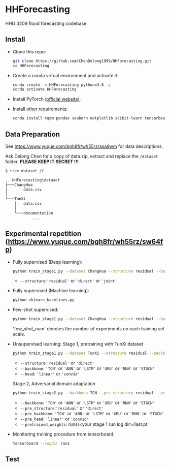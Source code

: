 # HHForecasting

HHU 3209 flood forecasting codebase.


## Install

- Clone this repo:

    ```bash
    git clone https://github.com/ChenDelong1999/HHForecasting.git
    cd HHForecasting
    ```
  
- Create a conda virtual environment and activate it:

    ```bash
    conda create -n HHForecasting python=3.6 -y
    conda activate HHForecasting
    ```

- Install PyTorch [(official website)](https://pytorch.org/get-started/locally/).

- Install other requirements:
    ```bash
    conda install tqdm pandas seaborn matplotlib scikit-learn tensorboard -y
    ```

## Data Preparation

See https://www.yuque.com/bgh8fr/wh55rz/asa9wm for data descriptions.

Ask Delong Chen for a copy of data.zip, extract and replace the `/dataset` folder. **PLEASE KEEP IT SECRET !!!**

```bash
$ tree dataset /f

.. HHForecasting\dataset
├───ChangHua
│       data.csv
│
└───TunXi
    │   data.csv
    │
    └───documentation
            ...
```
  
## Experimental repetition (https://www.yuque.com/bgh8fr/wh55rz/sw64fp)
- Fully supervised (Deep learning):
  ```bash
  python train_stage1.py --dataset ChangHua --structure residual --backbone TCN --head conv1d
  ```
  - `--structure`:`'residual'` or `'direct'` or `'joint'`

- Fully supervised (Machine learning):
  ```bash
  python sklearn_baselines.py
  ```

- Few-shot supervised:
  ```bash
  python train_stage1.py --dataset ChangHua --structure residual --backbone TCN --head conv1d --few_shot_num 20 --batch_size 16 --N_EPOCH 1000
  ```
  'few_shot_num' denotes the number of experiments on each training set scale. 
   
- Unsupervised learning:
  Stage 1, pretraining with TunXi dataset
  ```bash
  python train_stage1.py --dataset TunXi --structure residual --backbone TCN --head conv1d
  ```
  - `--structure`:`'residual'` or `'direct'`
  - `--backbone`:  `'TCN'` or `'ANN'` or `'LSTM'` or `'GRU'` or `'RNN'` or `'STGCN'`
  - `--head`:  `'linear'` or `'conv1d'`

  Stage 2, Adversarial domain adaptation
  ```bash
  python train_stage2.py --backbone TCN --pre_structure residual --pre_backbone TCN --pre_head conv1d --pretrained_weights runs/<your pretraining run log dir>/last.pt
  ```
  - `--backbone`:  `'TCN'` or `'ANN'` or `'LSTM'` or `'GRU'` or `'RNN'` or `'STGCN'`
  - `--pre_structure`:`'residual'` or `'direct'`
  - `--pre_backbone`:  `'TCN'` or `'ANN'` or `'LSTM'` or `'GRU'` or `'RNN'` or `'STGCN'`
  - `--pre_head`:  `'linear'` or `'conv1d'`
  - `--pretrained_weights`:  runs/<your stage 1 run log dir>/last.pt

- Monitoring training procedure from tensorboard:
  
  ```bash
  tensorboard --logdir runs
  ```

## Test